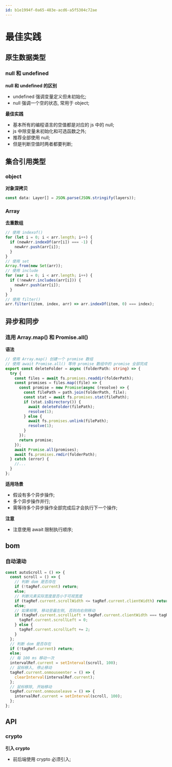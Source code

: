 ```yaml
---
id: b1e1994f-0a65-483e-acd6-a5f5304c72ae
---
```


# 最佳实践

## 原生数据类型

### null 和 undefined

**null 和 undefined 的区别**

- undefined 强调变量定义但未初始化;
- null 强调一个空的状态, 常用于 object;

**最佳实践**

- 基本所有的编程语言的空值都是对应的 js 中的 null;
- js 中除变量未初始化和可选函数之外;
- 推荐全部使用 null;
- 但是判断空值时两者都要判断;

## 集合引用类型

### object

**对象深拷贝**

```typescript
const data: Layer[] = JSON.parse(JSON.stringify(layers));
```

### Array

**去重数组**

```typescript
// 使用 indexof()
for (let i = 0; i < arr.length; i++) {
  if (newArr.indexOf(arr[i]) === -1) {
    newArr.push(arr[i]);
  }
}
// 使用 set
Array.from(new Set(arr));
// 使用 include
for (var i = 0; i < arr.length; i++) {
  if (!newArr.includes(arr[i])) {
    newArr.push(arr[i]);
  }
}
// 使用 filter()
arr.filter((item, index, arr) => arr.indexOf(item, 0) === index);
```

## 异步和同步

### 连用 Array.map() 和 Promise.all()

**语法**

```typescript
// 使用 Array.map() 创建一个 promise 数组
// 使用 await Promise.all() 等待 promise 数组中的 promise 全部完成
export const deleteFolder = async (folderPath: string) => {
  try {
    const files = await fs.promises.readdir(folderPath);
    const promises = files.map((file) => {
      const promise = new Promise(async (resolve) => {
        const filePath = path.join(folderPath, file);
        const stat = await fs.promises.stat(filePath);
        if (stat.isDirectory()) {
          await deleteFolder(filePath);
          resolve(1);
        } else {
          await fs.promises.unlink(filePath);
          resolve(1);
        }
      });
      return promise;
    });
    await Promise.all(promises);
    await fs.promises.rmdir(folderPath);
  } catch (error) {
    //...
  }
};
```

**适用场景**

- 假设有多个异步操作;
- 多个异步操作并行;
- 需等待多个异步操作全部完成后才会执行下一个操作;

**注意**

- 注意使用 await 限制执行顺序;

## bom

### 自动滚动

```typescript
const autoScroll = () => {
  const scroll = () => {
    // 判断 dom 是否存在
    if (!tagRef.current) return;
    else;
    // 判断元素实际宽度是否小于可视宽度
    if (tagRef.current.scrollWidth <= tagRef.current.clientWidth) return;
    else;
    // 如果相等, 移动至最左侧, 否则向右侧移动
    if (tagRef.current.scrollLeft + tagRef.current.clientWidth === tagRef.current.scrollWidth) {
      tagRef.current.scrollLeft = 0;
    } else {
      tagRef.current.scrollLeft += 2;
    }
  };
  // 判断 dom 是否存在
  if (!tagRef.current) return;
  else;
  // 每 100 ms 移动一次
  intervalRef.current = setInterval(scroll, 100);
  // 鼠标移入, 停止移动
  tagRef.current.onmouseenter = () => {
    clearInterval(intervalRef.current);
  };
  // 鼠标移除, 开始移动
  tagRef.current.onmouseleave = () => {
    intervalRef.current = setInterval(scroll, 100);
  };
};
```

## API

### crypto

**引入 crypto**

- 前后端使用 crypto 必须引入;
